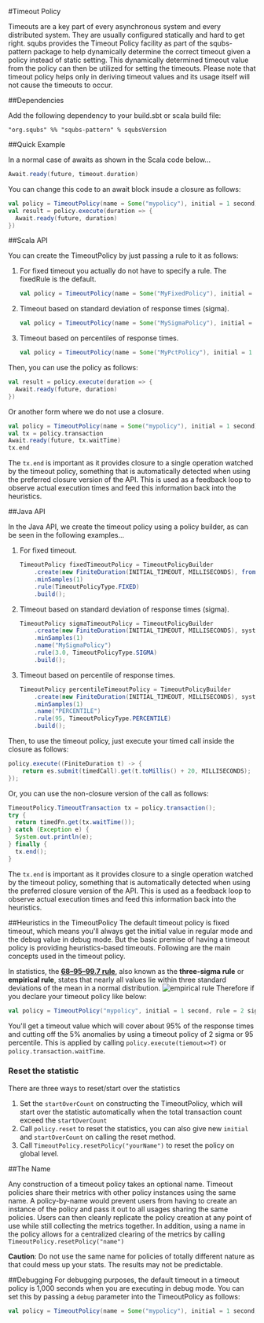 #Timeout Policy

Timeouts are a key part of every asynchronous system and every distributed system. They are usually configured statically and hard to get right. squbs provides the Timeout Policy facility as part of the squbs-pattern package to help dynamically determine the correct timeout given a policy instead of static setting.  This dynamically determined timeout value from the policy can then be utilized for setting the timeouts.  Please note that timeout policy helps only in deriving timeout values and its usage itself will not cause the timeouts to occur.

##Dependencies

Add the following dependency to your build.sbt or scala build file:

```
"org.squbs" %% "squbs-pattern" % squbsVersion
```

##Quick Example

In a normal case of awaits as shown in the Scala code below...

```scala
Await.ready(future, timeout.duration)
```

You can change this code to an await block insude a closure as follows:

```scala
val policy = TimeoutPolicy(name = Some("mypolicy"), initial = 1 second)
val result = policy.execute(duration => {
  Await.ready(future, duration)
})
```

##Scala API

You can create the TimeoutPolicy by just passing a rule to it as follows:

1. For fixed timeout you actually do not have to specify a rule. The fixedRule is the default.

   ```scala
   val policy = TimeoutPolicy(name = Some("MyFixedPolicy"), initial = 1 second, rule = fixedRule)
   ```

2. Timeout based on standard deviation of response times (sigma). 

   ```scala
   val policy = TimeoutPolicy(name = Some("MySigmaPolicy"), initial = 1 second, rule = 3 sigma)
   ```

3. Timeout based on percentiles of response times.

   ```scala
   val policy = TimeoutPolicy(name = Some("MyPctPolicy"), initial = 1 second, rule = 95 percentile)
   ```

Then, you can use the policy as follows:

```scala
val result = policy.execute(duration => {
  Await.ready(future, duration)
})
```

Or another form where we do not use a closure.


```scala
val policy = TimeoutPolicy(name = Some("mypolicy"), initial = 1 second)
val tx = policy.transaction
Await.ready(future, tx.waitTime)
tx.end
```

The `tx.end` is important as it provides closure to a single operation watched by the timeout policy, something that is automatically detected when using the preferred closure version of the API. This is used as a feedback loop to observe actual execution times and feed this information back into the heuristics.

##Java API

In the Java API, we create the timeout policy using a policy builder, as can be seen in the following examples...

1. For fixed timeout.

   ```java
   TimeoutPolicy fixedTimeoutPolicy = TimeoutPolicyBuilder
       .create(new FiniteDuration(INITIAL_TIMEOUT, MILLISECONDS), fromExecutorService(es))
       .minSamples(1)
       .rule(TimeoutPolicyType.FIXED)
       .build();
   ```

2. Timeout based on standard deviation of response times (sigma).
 
   ```java
   TimeoutPolicy sigmaTimeoutPolicy = TimeoutPolicyBuilder
       .create(new FiniteDuration(INITIAL_TIMEOUT, MILLISECONDS), system.dispatcher())
       .minSamples(1)
       .name("MySigmaPolicy")
       .rule(3.0, TimeoutPolicyType.SIGMA)
       .build();
   ```

3. Timeout based on percentile of response times.

   ```java
   TimeoutPolicy percentileTimeoutPolicy = TimeoutPolicyBuilder
       .create(new FiniteDuration(INITIAL_TIMEOUT, MILLISECONDS), system.dispatcher())
       .minSamples(1)
       .name("PERCENTILE")
       .rule(95, TimeoutPolicyType.PERCENTILE)
       .build();
   ```

Then, to use the timeout policy, just execute your timed call inside the closure as follows:

```java
policy.execute((FiniteDuration t) -> {
    return es.submit(timedCall).get(t.toMillis() + 20, MILLISECONDS);
});
```

Or, you can use the non-closure version of the call as follows:

```java
TimeoutPolicy.TimeoutTransaction tx = policy.transaction();
try {
  return timedFn.get(tx.waitTime());
} catch (Exception e) {
  System.out.println(e);
} finally {
  tx.end();
}
```

The `tx.end` is important as it provides closure to a single operation watched by the timeout policy, something that is automatically detected when using the preferred closure version of the API. This is used as a feedback loop to observe actual execution times and feed this information back into the heuristics.

##Heuristics in the TimeoutPolicy
The default timeout policy is fixed timeout, which means you'll always get the initial value in regular mode and the debug value in debug mode. But the basic premise of having a timeout policy is providing heuristics-based timeouts. Following are the main concepts used in the timeout policy.

In statistics, the [**68–95–99.7  rule**](http://en.wikipedia.org/wiki/68%E2%80%9395%E2%80%9399.7_rule), also known as the **three-sigma rule** or **empirical rule**, states that nearly all values lie within three standard deviations of the mean in a normal distribution.
![empirical rule](http://upload.wikimedia.org/wikipedia/commons/a/a9/Empirical_Rule.PNG)
Therefore if you declare your timeout policy like below:

```scala
val policy = TimeoutPolicy("mypolicy", initial = 1 second, rule = 2 sigma)
```

You'll get a timeout value which will cover about 95% of the response times and cutting off the 5% anomalies by using a timeout policy of 2 sigma or 95 percentile. This is applied by calling `policy.execute(tiemout=>T)` or `policy.transaction.waitTime`.

### Reset the statistic
There are three ways to reset/start over the statistics

1. Set the `startOverCount` on constructing the TimeoutPolicy, which will start over the statistic automatically when the total transaction count exceed the `startOverCount`
2. Call `policy.reset` to reset the statistics, you can also give new `initial` and `startOverCount` on calling the reset method.
3. Call `TimeoutPolicy.resetPolicy("yourName")` to reset the policy on global level.

##The Name

Any construction of a timeout policy takes an optional name. Timeout policies share their metrics with other policy instances using the same name. A policy-by-name would prevent users from having to create an instance of the policy and pass it out to all usages sharing the same policies. Users can then cleanly replicate the policy creation at any point of use while still collecting the metrics together. In addition, using a name in the policy allows for a centralized clearing of the metrics by calling `TimeoutPolicy.resetPolicy("name")`

**Caution**: Do not use the same name for policies of totally different nature as that could mess up your stats. The results may not be predictable.

##Debugging
For debugging purposes, the default timeout in a timeout policy is 1,000 seconds when you are executing in debug mode. You can set this by passing a `debug` parameter into the TimeoutPolicy as follows:

```scala
val policy = TimeoutPolicy(name = Some("mypolicy"), initial = 1 second, debug = 10000 seconds)
```
